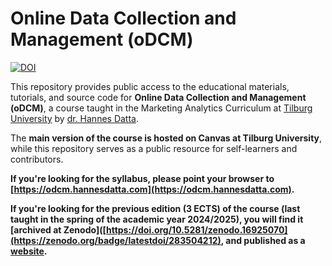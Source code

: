 # Online Data Collection and Management (oDCM)

[![DOI](https://zenodo.org/badge/283504212.svg)](https://zenodo.org/badge/latestdoi/283504212)


This repository provides public access to the educational materials, tutorials, and source code for **Online Data Collection and Management (oDCM)**, a course taught in the Marketing Analytics Curriculum at [Tilburg University](https://tilburguniversity.edu) by [dr. Hannes Datta](https://hannesdatta.com). 

The **main version of the course is hosted on Canvas at Tilburg University**, while this repository serves as a public resource for self-learners and contributors.

**If you're looking for the syllabus, please point your browser to [https://odcm.hannesdatta.com](https://odcm.hannesdatta.com).**

**If you're looking for the previous edition (3 ECTS) of the course (last taught in the spring of the academic year 2024/2025), you will find it [archived at Zenodo]([https://doi.org/10.5281/zenodo.16925070](https://zenodo.org/badge/latestdoi/283504212), and published as a [website](https://odcm-3-ects.hannesdatta.com).**

